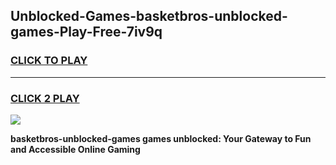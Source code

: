 
## Unblocked-Games-basketbros-unblocked-games-Play-Free-7iv9q
<h3>
<a href="https://premium76.site?title=basketbros-unblocked-games&ref=10A">CLICK TO PLAY</a></h3>
<hr>

<h3>
<a href="https://premium76.site?title=basketbros-unblocked-games&ref=10A">CLICK 2 PLAY</a>
  
</h3>

<a href="https://premium76.site?title=basketbros-unblocked-games&ref=10A"><img src="https://clearcache.store/games.png"></a>


**basketbros-unblocked-games games unblocked: Your Gateway to Fun and Accessible Online Gaming**
